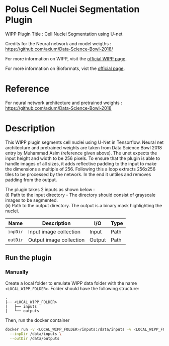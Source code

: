 # Polus Cell Nuclei Segmentation Plugin

WIPP Plugin Title : Cell Nuclei Segmentation using U-net

Credits for the Neural network and model weigths : https://github.com/axium/Data-Science-Bowl-2018/

For more information on WIPP, visit the [official WIPP page](https://isg.nist.gov/deepzoomweb/software/wipp).

For more information on Bioformats, vist the [official page](https://www.openmicroscopy.org/bio-formats/).

# Reference
For neural network architecture and pretrained weights : https://github.com/axium/Data-Science-Bowl-2018

# Description
This WIPP plugin segments cell nuclei using U-Net in Tensorflow. Neural net architecture and pretrained weights are taken from Data Science Bowl 2018 entry by Muhammad Asim (reference given above). The unet expects the input height and width to be 256 pixels. To ensure that the plugin is able to handle images of all sizes, it adds reflective padding to the input to make the dimensions a multiple of 256. Following this a loop extracts 256x256 tiles to be processed by the network. In the end it untiles and removes padding from the output. 

The plugin takes 2 inputs as shown below :\
(i) Path to the input directory - The directory should consist of  grayscale images to be segmented.\
(ii) Path to the output directory. The output is a binary mask highlighting the nuclei. 


| Name       | Description             | I/O    | Type |
|------------|-------------------------|--------|------|
| `inpDir`   | Input image collection  | Input  | Path |
| `outDir`   | Output image collection | Output | Path |

## Run the plugin

### Manually

Create a local folder to emulate WIPP data folder with the name `<LOCAL_WIPP_FOLDER>`. Folder should have the following structure:
```
.
├── <LOCAL_WIPP_FOLDER>
|   ├── inputs
|   └── outputs
```

Then, run the docker container 
```bash
docker run -v <LOCAL_WIPP_FOLDER>/inputs:/data/inputs -v <LOCAL_WIPP_FOLDER>/outputs:/data/outputs labshare/polus-cell-nuclei-segmentation:0.1.0 \
  --inpDir /data/inputs \
  --outDir /data/outputs
```
